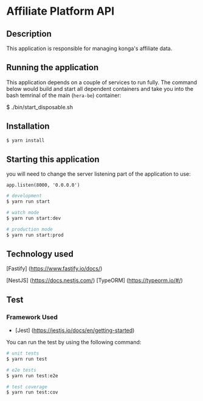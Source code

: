 # Affiliate Platform API

## Description

This application is responsible for managing konga's affiliate data.

## Running the application

This application depends on a couple of services to run fully. The command below would build and start all dependent containers and take you into the bash temrinal of the main (`hera-be`) container:

$ ./bin/start_disposable.sh

## Installation

```bash
$ yarn install
```

## Starting this application

you will need to change the server listening part of the application to use:

```
app.listen(8000, '0.0.0.0')
```

```bash
# development
$ yarn run start

# watch mode
$ yarn run start:dev

# production mode
$ yarn run start:prod
```

## Technology used

[Fastify] (https://www.fastify.io/docs/)

[NestJS] (https://docs.nestjs.com/)
[TypeORM] (https://typeorm.io/#/)

## Test

### Framework Used

- [Jest] (https://jestjs.io/docs/en/getting-started)

You can run the test by using the following command:

```bash
# unit tests
$ yarn run test

# e2e tests
$ yarn run test:e2e

# test coverage
$ yarn run test:cov
```
